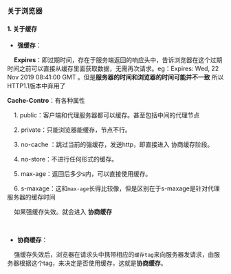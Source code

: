 ### 关于浏览器

#### 1. 关于缓存

- **强缓存**：

    **Expires**：即过期时间，存在于服务端返回的响应头中，告诉浏览器在这个过期时间之前可以直接从缓存里面获取数据，无需再次请求。eg：Expires: Wed, 22 Nov 2019  08:41:00 GMT 。但是**服务器的时间和浏览器的时间可能并不一致** 所以HTTP1.1版本中弃用了

 **Cache-Contro**：有各种属性

    1. public：客户端和代理服务器都可以缓存。甚至包括中间的代理节点

    2. private：只能浏览器能缓存，节点不行。

    3.  no-cache ：跳过当前的强缓存，发送http，即直接进入 协商缓存阶段。

    4. no-store：不进行任何形式的缓存。

    5. max-age：返回后多少s内，可以直接使用缓存。

    6. s-maxage：这和`max-age`长得比较像，但是区别在于s-maxage是针对代理服务器的缓存时间

    如果强缓存失效。就会进入 **协商缓存**

    

- **协商缓存**：

    强缓存失效后，浏览器在请求头中携带相应的`缓存tag`来向服务器发请求，由服务器根据这个tag，来决定是否使用缓存，这就是**协商缓存**。


